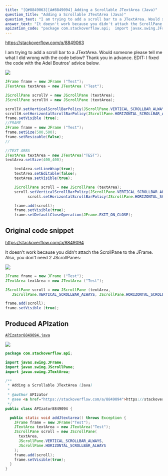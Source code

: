 ```yaml
---
title: "[Q#8849063][A#8849094] Adding a Scrollable JTextArea (Java)"
question_title: "Adding a Scrollable JTextArea (Java)"
question_text: "I am trying to add a scroll bar to a JTextArea. Would someone please tell me what I did wrong with the code below? Thank you in advance. EDIT: I fixed the code with the Adel Boutros' advice below."
answer_text: "It doesn't work because you didn't attach the ScrollPane to the JFrame. Also, you don't need 2 JScrollPanes:"
apization_code: "package com.stackoverflow.api;  import javax.swing.JFrame; import javax.swing.JScrollPane; import javax.swing.JTextArea;  /**  * Adding a Scrollable JTextArea (Java)  *  * @author APIzator  * @see <a href=\"https://stackoverflow.com/a/8849094\">https://stackoverflow.com/a/8849094</a>  */ public class APIzator8849094 {    public static void addJtextarea() throws Exception {     JFrame frame = new JFrame(\"Test\");     JTextArea textArea = new JTextArea(\"Test\");     JScrollPane scroll = new JScrollPane(       textArea,       JScrollPane.VERTICAL_SCROLLBAR_ALWAYS,       JScrollPane.HORIZONTAL_SCROLLBAR_ALWAYS     );     frame.add(scroll);     frame.setVisible(true);   } }"
---
```


https://stackoverflow.com/q/8849063

I am trying to add a scroll bar to a JTextArea. Would someone please tell me what I did wrong with the code below?
Thank you in advance.
EDIT: I fixed the code with the Adel Boutros&#x27; advice below.


<div class="code-logo"><img src="/stackoverflow.png" /></div>

```java
JFrame frame = new JFrame ("Test");
JTextArea textArea = new JTextArea ("Test");

JScrollPane scrollV = new JScrollPane (textArea);
JScrollPane scrollH = new JScrollPane (textArea);

scrollV.setVerticalScrollBarPolicy(JScrollPane.VERTICAL_SCROLLBAR_ALWAYS);
scrollH.setHorizontalScrollBarPolicy(JScrollPane.HORIZONTAL_SCROLLBAR_ALWAYS);
frame.setVisible (true);
//FRAME
JFrame frame = new JFrame ("Test");
frame.setSize(500,500);
frame.setResizable(false);
//

//TEXT AREA
JTextArea textArea = new JTextArea("TEST");
textArea.setSize(400,400);    

    textArea.setLineWrap(true);
    textArea.setEditable(false);
    textArea.setVisible(true);

    JScrollPane scroll = new JScrollPane (textArea);
    scroll.setVerticalScrollBarPolicy(JScrollPane.VERTICAL_SCROLLBAR_ALWAYS);
          scroll.setHorizontalScrollBarPolicy(JScrollPane.HORIZONTAL_SCROLLBAR_ALWAYS);

    frame.add(scroll);
    frame.setVisible(true);
    frame.setDefaultCloseOperation(JFrame.EXIT_ON_CLOSE);
```


## Original code snippet

https://stackoverflow.com/a/8849094

It doesn&#x27;t work because you didn&#x27;t attach the ScrollPane to the JFrame.
Also, you don&#x27;t need 2 JScrollPanes:

<div class="code-logo"><img src="/stackoverflow.png" /></div>

```java
JFrame frame = new JFrame ("Test");
JTextArea textArea = new JTextArea ("Test");

JScrollPane scroll = new JScrollPane (textArea, 
   JScrollPane.VERTICAL_SCROLLBAR_ALWAYS, JScrollPane.HORIZONTAL_SCROLLBAR_ALWAYS);

frame.add(scroll);
frame.setVisible (true);
```

## Produced APIzation

[`APIzator8849094.java`](https://github.com/pasqualesalza/apization-temp/raw/main/data/search/APIzator8849094.java)

<div class="code-logo"><img src="/apizator.png" /></div>

```java
package com.stackoverflow.api;

import javax.swing.JFrame;
import javax.swing.JScrollPane;
import javax.swing.JTextArea;

/**
 * Adding a Scrollable JTextArea (Java)
 *
 * @author APIzator
 * @see <a href="https://stackoverflow.com/a/8849094">https://stackoverflow.com/a/8849094</a>
 */
public class APIzator8849094 {

  public static void addJtextarea() throws Exception {
    JFrame frame = new JFrame("Test");
    JTextArea textArea = new JTextArea("Test");
    JScrollPane scroll = new JScrollPane(
      textArea,
      JScrollPane.VERTICAL_SCROLLBAR_ALWAYS,
      JScrollPane.HORIZONTAL_SCROLLBAR_ALWAYS
    );
    frame.add(scroll);
    frame.setVisible(true);
  }
}

```